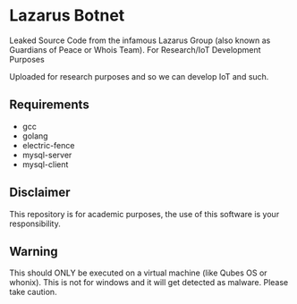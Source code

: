 # Lazarus Botnet
Leaked Source Code from the infamous Lazarus Group (also known as Guardians of Peace or Whois Team). For Research/IoT Development Purposes

Uploaded for research purposes and so we can develop IoT and such.


## Requirements
* gcc
* golang
* electric-fence
* mysql-server
* mysql-client


## Disclaimer
This repository is for academic purposes, the use of this software is your
responsibility.

## Warning
This should ONLY be executed on a virtual machine (like Qubes OS or whonix). This is not for windows and it will get detected as malware. Please take caution.
